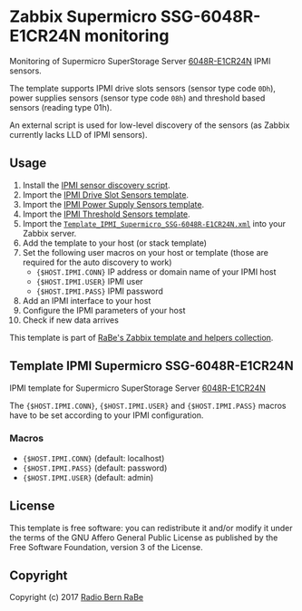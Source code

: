 # Zabbix Supermicro SSG-6048R-E1CR24N monitoring
Monitoring of Supermicro SuperStorage Server
[6048R-E1CR24N](https://www.supermicro.com/products/system/4u/6048/ssg-6048r-e1cr24n.cfm)
IPMI sensors. 

The template supports IPMI drive slots sensors (sensor type code `0Dh`), power
supplies sensors (sensor type code `08h`) and threshold based sensors (reading
type 01h).

An external script is used for low-level discovery of the sensors (as Zabbix currently lacks LLD of IPMI sensors).

## Usage
1. Install the [IPMI sensor discovery script](../Sensor_Discovery).
2. Import the [IPMI Drive Slot Sensors template](../Drive_Slot_Sensors).
3. Import the [IPMI Power Supply Sensors template](../Power_Supply_Sensors).
3. Import the [IPMI Threshold Sensors template](../Threshold_Sensors).
4. Import the
   [`Template_IPMI_Supermicro_SSG-6048R-E1CR24N.xml`](Template_IPMI_Supermicro_SSG-6048R-E1CR24N.xml)
   into your Zabbix server.
5. Add the template to your host (or stack template)
6. Set the following user macros on your host or template (those are required
   for the auto discovery to work)
   * `{$HOST.IPMI.CONN}` IP address or domain name of your IPMI host
   * `{$HOST.IPMI.USER}` IPMI user
   * `{$HOST.IPMI.PASS}` IPMI password
7. Add an IPMI interface to your host
8. Configure the IPMI parameters of your host
9. Check if new data arrives

This template is part of [RaBe's Zabbix template and helpers
collection](https://github.com/radiorabe/rabe-zabbix).
## Template IPMI Supermicro SSG-6048R-E1CR24N
IPMI template for Supermicro SuperStorage Server [6048R-E1CR24N](https://www.supermicro.com/products/system/4u/6048/ssg-6048r-e1cr24n.cfm)

The `{$HOST.IPMI.CONN}`, `{$HOST.IPMI.USER}` and `{$HOST.IPMI.PASS}` macros have to be set according to your IPMI configuration.
### Macros
* `{$HOST.IPMI.CONN}` (default: localhost)
* `{$HOST.IPMI.PASS}` (default: password)
* `{$HOST.IPMI.USER}` (default: admin)

## License
This template is free software: you can redistribute it and/or modify it under
the terms of the GNU Affero General Public License as published by the Free
Software Foundation, version 3 of the License.

## Copyright
Copyright (c) 2017 [Radio Bern RaBe](http://www.rabe.ch)
